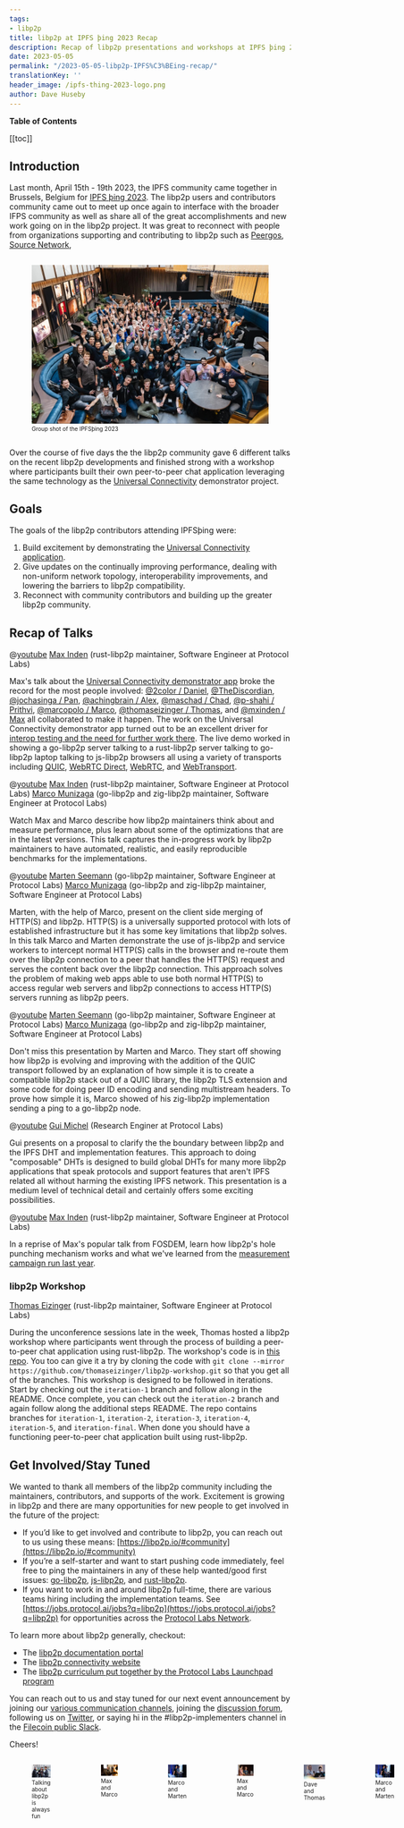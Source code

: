 ```yaml
---
tags:
- libp2p
title: libp2p at IPFS þing 2023 Recap
description: Recap of libp2p presentations and workshops at IPFS þing 2023
date: 2023-05-05
permalink: "/2023-05-05-libp2p-IPFS%C3%BEing-recap/"
translationKey: ''
header_image: /ipfs-thing-2023-logo.png
author: Dave Huseby
---
```


**Table of Contents**

[[toc]]

## Introduction

Last month, April 15th - 19th 2023, the IPFS community came together in Brussels, Belgium for [IPFS þing 2023](https://blog.ipfs.tech/2023-ipfs-thing-recap/). The libp2p users and contributors community came out to meet up once again to interface with the broader IFPS community as well as share all of the great accomplishments and new work going on in the libp2p project. It was great to reconnect with people from organizations supporting and contributing to libp2p such as [Peergos](https://peergos.org/), [Source Network](https://source.network/), 

<div class="container" style="display:flex; column-gap:10px;">
    <figure>
        <img src="../assets/ipfs-thing-2023-03.jpg"  width="100%">
        <figcaption style="font-size:x-small;">Group shot of the IPFSþing 2023</a>
        </figcaption>
    </figure>
</div>

Over the course of five days the the libp2p community gave 6 different talks on the recent libp2p developments and finished strong with a workshop where participants built their own peer-to-peer chat application leveraging the same technology as the [Universal Connectivity](https://github.com/libp2p/universal-connectivity) demonstrator project.

## Goals

The goals of the libp2p contributors attending IPFSþing were:

1. Build excitement by demonstrating the [Universal Connectivity application](https://github.com/libp2p/universal-connectivity).
2. Give updates on the continually improving performance, dealing with non-uniform network topology, interoperability improvements, and lowering the barriers to libp2p compatibility.
3. Reconnect with community contributors and building up the greater libp2p community.

## Recap of Talks

@[youtube](4v-iIB0C9_8)
[Max Inden](https://github.com/mxinden) (rust-libp2p maintainer, Software Engineer at Protocol Labs)

Max's talk about the [Universal Connectivity demonstrator app](https://github.com/libp2p/universal-connectivity) broke the record for the most people involved: [@2color / Daniel](https://github.com/2color), [@TheDiscordian](https://github.com/TheDiscordian), [@jochasinga / Pan](https://github.com/jochasinga), [@achingbrain / Alex](https://github.com/achingbrain), [@maschad / Chad](https://github.com/maschad), [@p-shahi / Prithvi](https://github.com/p-shahi), [@marcopolo / Marco](https://github.com/marcopolo), [@thomaseizinger / Thomas](https://github.com/thomaseizinger), and [@mxinden / Max](https://github.com/mxinden) all collaborated to make it happen. The work on the Universal Connectivity demonstrator app turned out to be an excellent driver for [interop testing and the need for further work there](https://github.com/libp2p/test-plans). The live demo worked in showing a go-libp2p server talking to a rust-libp2p server talking to go-libp2p laptop talking to js-libp2p browsers all using a variety of transports including [QUIC](https://github.com/libp2p/specs/tree/master/quic), [WebRTC Direct](https://github.com/libp2p/specs/blob/master/webrtc/webrtc-direct.md), [WebRTC](https://github.com/libp2p/specs/blob/master/webrtc/webrtc.md), and [WebTransport](https://github.com/libp2p/specs/tree/master/webtransport).

@[youtube](2h9jth3nvJw)
[Max Inden](https://github.com/mxinden) (rust-libp2p maintainer, Software Engineer at Protocol Labs)
[Marco Munizaga](https://github.com/marcopolo) (go-libp2p and zig-libp2p maintainer, Software Engineer at Protocol Labs)

Watch Max and Marco describe how libp2p maintainers think about and measure performance, plus learn about some of the optimizations that are in the latest versions. This talk captures the in-progress work by libp2p maintainers to have automated, realistic, and easily reproducible benchmarks for the implementations.

@[youtube](Ixyo1G2tJZE)
[Marten Seemann](https://github.com/marten-seemann) (go-libp2p maintainer, Software Engineer at Protocol Labs)
[Marco Munizaga](https://github.com/marcopolo) (go-libp2p and zig-libp2p maintainer, Software Engineer at Protocol Labs)

Marten, with the help of Marco, present on the client side merging of HTTP(S) and libp2p. HTTP(S) is a universally supported protocol with lots of established infrastructure but it has some key limitations that libp2p solves. In this talk Marco and Marten demonstrate the use of js-libp2p and service workers to intercept normal HTTP(S) calls in the browser and re-route them over the libp2p connection to a peer that handles the HTTP(S) request and serves the content back over the libp2p connection. This approach solves the problem of making web apps able to use both normal HTTP(S) to access regular web servers and libp2p connections to access HTTP(S) servers running as libp2p peers.

@[youtube](aDHymXQJ4bs)
[Marten Seemann](https://github.com/marten-seemann) (go-libp2p maintainer, Software Engineer at Protocol Labs)
[Marco Munizaga](https://github.com/marcopolo) (go-libp2p and zig-libp2p maintainer, Software Engineer at Protocol Labs)

Don't miss this presentation by Marten and Marco. They start off showing how libp2p is evolving and improving with the addition of the QUIC transport followed by an explanation of how simple it is to create a compatible libp2p stack out of a QUIC library, the libp2p TLS extension and some code for doing peer ID encoding and sending multistream headers. To prove how simple it is, Marco showed of his zig-libp2p implementation sending a ping to a go-libp2p node.

@[youtube](OHrtv1jz2Jc)
[Gui Michel](https://github.com/guillaumemichel) (Research Enginer at Protocol Labs)

Gui presents on a proposal to clarify the the boundary between libp2p and the IPFS DHT and implementation features. This approach to doing "composable" DHTs is designed to build global DHTs for many more libp2p applications that speak protocols and support features that aren't IPFS related all without harming the existing IPFS network. This presentation is a medium level of technical detail and certainly offers some exciting possibilities.

@[youtube](R-ToBsdlEk4)
[Max Inden](https://github.com/mxinden) (rust-libp2p maintainer, Software Engineer at Protocol Labs)

In a reprise of Max's popular talk from FOSDEM, learn how libp2p's hole punching mechanism works and what we've learned from the [measurement campaign run last year](https://discuss.libp2p.io/t/decentralized-nat-hole-punching-measurement-campaign/1616).

### libp2p Workshop
[Thomas Eizinger](https://github.com/thomaseizinger) (rust-libp2p maintainer, Software Engineer at Protocol Labs)

During the unconference sessions late in the week, Thomas hosted a libp2p workshop where participants went through the process of building a peer-to-peer chat application using rust-libp2p. The workshop's code is in [this repo](https://github.com/thomaseizinger/libp2p-workshop.git). You too can give it a try by cloning the code with `git clone --mirror https://github.com/thomaseizinger/libp2p-workshop.git` so that you get all of the branches. This workshop is designed to be followed in iterations. Start by checking out the `iteration-1` branch and follow along in the README. Once complete, you can check out the `iteration-2` branch and again follow along the additional steps README. The repo contains branches for `iteration-1`, `iteration-2`, `iteration-3`, `iteration-4`, `iteration-5`, and `iteration-final`. When done you should have a functioning peer-to-peer chat application built using rust-libp2p.

## Get Involved/Stay Tuned

We wanted to thank all members of the libp2p community including the maintainers, contributors, and supports of the work. Excitement is growing in libp2p and there are many opportunities for new people to get involved in the future of the project:

- If you’d like to get involved and contribute to libp2p, you can reach out to us using these means: [https://libp2p.io/#community](https://libp2p.io/#community)
- If you’re a self-starter and want to start pushing code immediately, feel free to ping the maintainers in any of these help wanted/good first issues: [go-libp2p](https://github.com/libp2p/go-libp2p/issues?q=is%3Aopen+is%3Aissue+label%3A%22good+first+issue%22), [js-libp2p](https://github.com/libp2p/js-libp2p/issues?q=is%3Aopen+is%3Aissue+label%3A%22good+first+issue%22), and [rust-libp2p](https://github.com/libp2p/rust-libp2p/issues?q=is%3Aopen+is%3Aissue+label%3Agetting-started).
- If you want to work in and around libp2p full-time, there are various teams hiring including the implementation teams.  See [https://jobs.protocol.ai/jobs?q=libp2p](https://jobs.protocol.ai/jobs?q=libp2p) for opportunities across the [Protocol Labs Network](https://plnetwork.io/).

To learn more about libp2p generally, checkout:

- The [libp2p documentation portal](https://docs.libp2p.io/)
- The [libp2p connectivity website](https://connectivity.libp2p.io/)
- The [libp2p curriculum put together by the Protocol Labs Launchpad program](https://curriculum.pl-launchpad.io/curriculum/libp2p/introduction/)

You can reach out to us and stay tuned for our next event announcement by joining our [various communication channels](https://libp2p.io/#community), joining the [discussion forum](https://discuss.libp2p.io/), following us on [Twitter](https://twitter.com/libp2p), or saying hi in the #libp2p-implementers channel in the [Filecoin public Slack](http://filecoin.io/slack).

Cheers!

<div class="container" style="display:flex; column-gap:10px;">
    <figure>
        <img src="../assets/ipfs-thing-2023-08.jpg"  width="500">
        <figcaption style="font-size:x-small;">Talking about libp2p is always fun</figcaption>
    </figure>
    <figure>
        <img src="../assets/ipfs-thing-2023-02.jpg" width="500">
        <figcaption style="font-size:x-small;">Max and Marco</figcaption>
    </figure>
    <figure>
        <img src="../assets/ipfs-thing-2023-01.jpg"  width="500">
        <figcaption style="font-size:x-small;">Marco and Marten</figcaption>
    </figure>
    <figure>
        <img src="../assets/ipfs-thing-2023-04.jpg"  width="500">
        <figcaption style="font-size:x-small;">Max and Marco</figcaption>
    </figure>
    <figure>
        <img src="../assets/ipfs-thing-2023-06.jpg"  width="500">
        <figcaption style="font-size:x-small;">Dave and Thomas</figcaption>
    </figure>
    <figure>
        <img src="../assets/ipfs-thing-2023-07.jpg"  width="500">
        <figcaption style="font-size:x-small;">Marco and Marten</figcaption>
    </figure>
</div>

